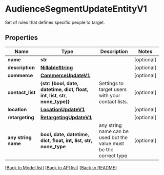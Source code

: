 # AudienceSegmentUpdateEntityV1

Set of rules that defines specific people to target.

## Properties
Name | Type | Description | Notes
------------ | ------------- | ------------- | -------------
**name** | **str** |  | [optional] 
**description** | [**NillableString**](NillableString.md) |  | [optional] 
**commerce** | [**CommerceUpdateV1**](CommerceUpdateV1.md) |  | [optional] 
**contact_list** | **{str: (bool, date, datetime, dict, float, int, list, str, none_type)}** | Settings to target users with your contact lists. | [optional] 
**location** | [**LocationUpdateV1**](LocationUpdateV1.md) |  | [optional] 
**retargeting** | [**RetargetingUpdateV1**](RetargetingUpdateV1.md) |  | [optional] 
**any string name** | **bool, date, datetime, dict, float, int, list, str, none_type** | any string name can be used but the value must be the correct type | [optional]

[[Back to Model list]](../README.md#documentation-for-models) [[Back to API list]](../README.md#documentation-for-api-endpoints) [[Back to README]](../README.md)


